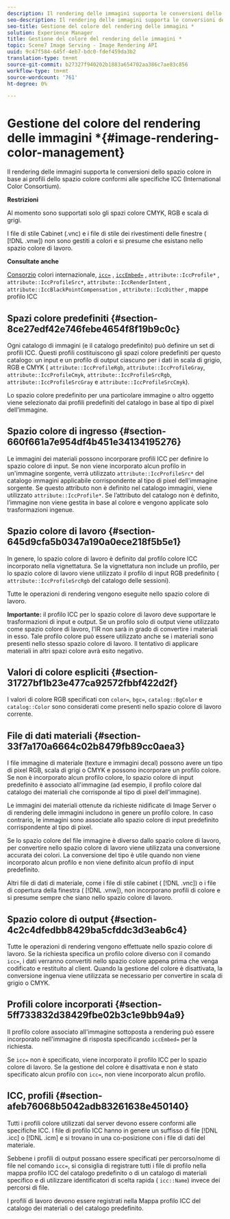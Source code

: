 ```yaml
---
description: Il rendering delle immagini supporta le conversioni dello spazio colore in base ai profili dello spazio colore conformi alle specifiche ICC (International Color Consortium).
seo-description: Il rendering delle immagini supporta le conversioni dello spazio colore in base ai profili dello spazio colore conformi alle specifiche ICC (International Color Consortium).
seo-title: Gestione del colore del rendering delle immagini *
solution: Experience Manager
title: Gestione del colore del rendering delle immagini *
topic: Scene7 Image Serving - Image Rendering API
uuid: 9c47f584-645f-4eb7-bdc0-fdef459da3b2
translation-type: tm+mt
source-git-commit: b27327f940202b1883a654702aa386c7ae83c856
workflow-type: tm+mt
source-wordcount: '761'
ht-degree: 0%

---
```



# Gestione del colore del rendering delle immagini *{#image-rendering-color-management}

Il rendering delle immagini supporta le conversioni dello spazio colore in base ai profili dello spazio colore conformi alle specifiche ICC (International Color Consortium).

**Restrizioni**

Al momento sono supportati solo gli spazi colore CMYK, RGB e scala di grigi.

I file di stile Cabinet (.vnc) e i file di stile dei rivestimenti delle finestre ( [!DNL .vnw]) non sono gestiti a colori e si presume che esistano nello spazio colore di lavoro.

**Consultate anche**

[Consorzio](http://www.color.org/index.xalter)  colori internazionale,  [ `icc=`](../../../../../ir-api/http-protocol/image-rendering-api-ref/c-ir-http-protocol-ref/c-ir-http-protocol-command-reference/r-ir-icc.md#reference-86a2fff3cef24982ad2063d977a16e06) ,  [ `iccEmbed=`](../../../../../ir-api/http-protocol/image-rendering-api-ref/c-ir-http-protocol-ref/c-ir-http-protocol-command-reference/r-ir-iccembed.md#reference-47a433138c7c4b29b9b29871b2491a7f) ,  `attribute::IccProfile*` ,  `attribute::IccProfileSrc*`,  `attribute::IccRenderIntent` ,  `attribute::IccBlackPointCompensation` ,  `attribute::IccDither` , mappe profilo ICC

## Spazi colore predefiniti {#section-8ce27edf42e746febe4654f8f19b9c0c}

Ogni catalogo di immagini (e il catalogo predefinito) può definire un set di profili ICC. Questi profili costituiscono gli spazi colore predefiniti per questo catalogo: un input e un profilo di output ciascuno per i dati in scala di grigio, RGB e CMYK ( `attribute::IccProfileRgb`, `attribute::IccProfileGray`, `attribute::IccProfileCmyk`, `attribute::IccProfileSrcRgb`, `attribute::IccProfileSrcGray` e `attribute::IccProfileSrcCmyk`).

Lo spazio colore predefinito per una particolare immagine o altro oggetto viene selezionato dai profili predefiniti del catalogo in base al tipo di pixel dell’immagine.

## Spazio colore di ingresso {#section-660f661a7e954df4b451e34134195276}

Le immagini dei materiali possono incorporare profili ICC per definire lo spazio colore di input. Se non viene incorporato alcun profilo in un&#39;immagine sorgente, verrà utilizzato `attribute::IccProfileSrc*` del catalogo immagini applicabile corrispondente al tipo di pixel dell&#39;immagine sorgente. Se questo attributo non è definito nel catalogo immagini, viene utilizzato `attribute::IccProfile*`. Se l’attributo del catalogo non è definito, l’immagine non viene gestita in base al colore e vengono applicate solo trasformazioni ingenue.

## Spazio colore di lavoro {#section-645d9cfa5b0347a190a0ece218f5b5e1}

In genere, lo spazio colore di lavoro è definito dal profilo colore ICC incorporato nella vignettatura. Se la vignettatura non include un profilo, per lo spazio colore di lavoro viene utilizzato il profilo di input RGB predefinito ( `attribute::IccProfileSrcRgb` del catalogo delle sessioni).

Tutte le operazioni di rendering vengono eseguite nello spazio colore di lavoro.

**Importante:** il profilo ICC per lo spazio colore di lavoro deve supportare le trasformazioni di input e output. Se un profilo solo di output viene utilizzato come spazio colore di lavoro, l&#39;IR non sarà in grado di convertire i materiali in esso. Tale profilo colore può essere utilizzato anche se i materiali sono presenti nello stesso spazio colore di lavoro. Il tentativo di applicare materiali in altri spazi colore avrà esito negativo.

## Valori di colore espliciti {#section-31727bf1b23e477ca92572fbbf422d2f}

I valori di colore RGB specificati con `color=`, `bgc=`, `catalog::BgColor` e `catalog::Color` sono considerati come presenti nello spazio colore di lavoro corrente.

## File di dati materiali {#section-33f7a170a6664c02b8479fb89cc0aea3}

I file immagine di materiale (texture e immagini decal) possono avere un tipo di pixel RGB, scala di grigi o CMYK e possono incorporare un profilo colore. Se non è incorporato alcun profilo colore, lo spazio colore di input predefinito è associato all&#39;immagine (ad esempio, il profilo colore dal catalogo dei materiali che corrisponde al tipo di pixel dell&#39;immagine).

Le immagini dei materiali ottenute da richieste nidificate di Image Server o di rendering delle immagini includono in genere un profilo colore. In caso contrario, le immagini sono associate allo spazio colore di input predefinito corrispondente al tipo di pixel.

Se lo spazio colore del file immagine è diverso dallo spazio colore di lavoro, per convertire nello spazio colore di lavoro viene utilizzata una conversione accurata dei colori. La conversione del tipo è utile quando non viene incorporato alcun profilo e non viene definito alcun profilo di input predefinito.

Altri file di dati di materiale, come i file di stile cabinet ( [!DNL .vnc]) o i file di copertura della finestra ( [!DNL .vnw]), non incorporano profili di colore e si presume sempre che siano nello spazio colore di lavoro.

## Spazio colore di output {#section-4c2c4dfedbb8429ba5cfddc3d3eab6c4}

Tutte le operazioni di rendering vengono effettuate nello spazio colore di lavoro. Se la richiesta specifica un profilo colore diverso con il comando `icc=`, i dati verranno convertiti nello spazio colore appena prima che venga codificato e restituito al client. Quando la gestione del colore è disattivata, la conversione ingenua viene utilizzata se necessario per convertire in scala di grigio o CMYK.

## Profili colore incorporati {#section-5ff733832d38429fbe02b3c1e9bb94a9}

Il profilo colore associato all&#39;immagine sottoposta a rendering può essere incorporato nell&#39;immagine di risposta specificando `iccEmbed=` per la richiesta.

Se `icc=` non è specificato, viene incorporato il profilo ICC per lo spazio colore di lavoro. Se la gestione del colore è disattivata e non è stato specificato alcun profilo con `icc=`, non viene incorporato alcun profilo.

## ICC, profili {#section-afeb76068b5042adb83261638e450140}

Tutti i profili colore utilizzati dal server devono essere conformi alle specifiche ICC. I file di profilo ICC hanno in genere un suffisso di file [!DNL .icc] o [!DNL .icm] e si trovano in una co-posizione con i file di dati del materiale.

Sebbene i profili di output possano essere specificati per percorso/nome di file nel comando `icc=`, si consiglia di registrare tutti i file di profilo nella mappa profilo ICC del catalogo predefinito o di un catalogo di materiali specifico e di utilizzare identificatori di scelta rapida ( `icc::Name`) invece dei percorsi di file.

I profili di lavoro devono essere registrati nella Mappa profilo ICC del catalogo dei materiali o del catalogo predefinito.
